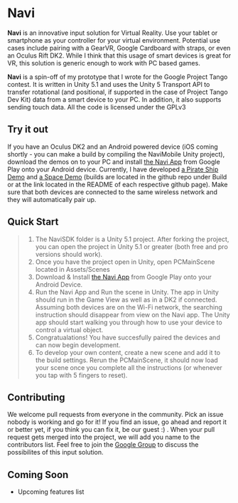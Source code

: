 # Navi

**Navi** is an innovative input solution for Virtual Reality. Use your tablet or smartphone as your controller for your virtual environment. Potential use cases include pairing with a GearVR, Google Cardboard with straps, or even an Oculus Rift DK2. While I think that this usage of smart devices is great for VR, this solution is generic enough to work with PC based games. 

**Navi** is a spin-off of my prototype that I wrote for the Google Project Tango contest. It is written in Unity 5.1 and uses the Unity 5 Transport API to transfer rotational (and positional, if supported in the case of Project Tango Dev Kit) data from a smart device to your PC. In addition, it also supports sending touch data. All the code is licensed under the GPLv3

## Try it out

If you have an Oculus DK2 and an Android powered device (iOS coming shortly - you can make a build by compiling the NaviMobile Unity project), download the demos on to your PC and install [the Navi App](https://play.google.com/store/apps/details?id=com.navi.io) from Google Play onto your Android device. Currently, I have developed [a Pirate Ship Demo](https://github.com/vmohan7/NaviPirateDemo) and [a Space Demo](https://github.com/vmohan7/NaviSpaceDemo) (builds are located in the github repo under Build or at the link located in the README of each respective github page). Make sure that both devices are connected to the same wireless network and they will automatically pair up. 

## Quick Start

> 1. The NaviSDK folder is a Unity 5.1 project. After forking the project, you can open the project in Unity 5.1 or greater (both free and pro versions should work). 
> 2. Once you have the project open in Unity, open PCMainScene located in Assets/Scenes
> 3. Download & Install [the Navi App](https://play.google.com/store/apps/details?id=com.navi.io) from Google Play onto your Android Device.
> 4. Run the Navi App and Run the scene in Unity. The app in Unity should run in the Game View as well as in a DK2 if connected. Assuming both devices are on the Wi-Fi network, the searching instruction should disappear from view on the Navi app. The Unity app should start walking you through how to use your device to control a virtual object.
> 5. Congratualations! You have succesfully paired the devices and can now begin development. 
> 6. To develop your own content, create a new scene and add it to the build settings. Rerun the PCMainScene, it should now load your scene once you complete all the instructions (or whenever you tap with 5 fingers to reset).

## Contributing

We welcome pull requests from everyone in the community. Pick an issue nobody is working and go for it! If you find an issue, go ahead and report it or better yet, if you think you can fix it, be our guest :) . When your pull request gets merged into the project, we will add you name to the contributors list. Feel free to join the [Google Group](https://groups.google.com/forum/#!forum/navi-io) to discuss the possibilites of this input solution.

## Coming Soon

- Upcoming features list

